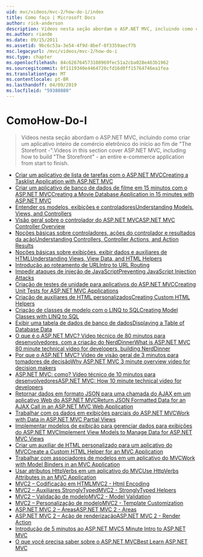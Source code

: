 ```yaml
---
uid: mvc/videos/mvc-2/how-do-i/index
title: Como faço | Microsoft Docs
author: rick-anderson
description: Vídeos nesta seção abordam o ASP.NET MVC, incluindo como criar um aplicativo inteiro de comércio eletrônico do início ao fim de 'A vitrine -'.
ms.author: riande
ms.date: 09/15/2011
ms.assetid: 9bc6c53a-3e54-4f9d-8bef-0f3359aecf7b
msc.legacyurl: /mvc/videos/mvc-2/how-do-i
msc.type: chapter
ms.openlocfilehash: 84c626764573108969fec51a2cba028e463b1962
ms.sourcegitcommit: 0f1119340e4464720cfd16d0ff15764746ea1fea
ms.translationtype: MT
ms.contentlocale: pt-BR
ms.lasthandoff: 04/09/2019
ms.locfileid: "59380880"
---
```

# <a name="how-do-i"></a><span data-ttu-id="1e0f4-103">Como</span><span class="sxs-lookup"><span data-stu-id="1e0f4-103">How-Do-I</span></span>

> <span data-ttu-id="1e0f4-104">Vídeos nesta seção abordam o ASP.NET MVC, incluindo como criar um aplicativo inteiro de comércio eletrônico do início ao fim de "The Storefront -".</span><span class="sxs-lookup"><span data-stu-id="1e0f4-104">Videos in this section cover ASP.NET MVC, including how to build "The Storefront" - an entire e-commerce application from start to finish.</span></span>


- [<span data-ttu-id="1e0f4-105">Criar um aplicativo de lista de tarefas com o ASP.NET MVC</span><span class="sxs-lookup"><span data-stu-id="1e0f4-105">Creating a Tasklist Application with ASP.NET MVC</span></span>](creating-a-tasklist-application-with-aspnet-mvc.md)
- [<span data-ttu-id="1e0f4-106">Criar um aplicativo de banco de dados de filme em 15 minutos com o ASP.NET MVC</span><span class="sxs-lookup"><span data-stu-id="1e0f4-106">Creating a Movie Database Application in 15 minutes with ASP.NET MVC</span></span>](creating-a-movie-database-application-in-15-minutes-with-aspnet-mvc.md)
- [<span data-ttu-id="1e0f4-107">Entender os modelos, exibições e controladores</span><span class="sxs-lookup"><span data-stu-id="1e0f4-107">Understanding Models, Views, and Controllers</span></span>](understanding-models-views-and-controllers.md)
- [<span data-ttu-id="1e0f4-108">Visão geral sobre o controlador do ASP.NET MVC</span><span class="sxs-lookup"><span data-stu-id="1e0f4-108">ASP.NET MVC Controller Overview</span></span>](aspnet-mvc-controller-overview.md)
- [<span data-ttu-id="1e0f4-109">Noções básicas sobre controladores, ações do controlador e resultados da ação</span><span class="sxs-lookup"><span data-stu-id="1e0f4-109">Understanding Controllers, Controller Actions, and Action Results</span></span>](understanding-controllers-controller-actions-and-action-results.md)
- [<span data-ttu-id="1e0f4-110">Noções básicas sobre exibições, exibir dados e auxiliares de HTML</span><span class="sxs-lookup"><span data-stu-id="1e0f4-110">Understanding Views, View Data, and HTML Helpers</span></span>](understanding-views-view-data-and-html-helpers.md)
- [<span data-ttu-id="1e0f4-111">Introdução ao roteamento de URL</span><span class="sxs-lookup"><span data-stu-id="1e0f4-111">Intro to URL Routing</span></span>](an-introduction-to-url-routing.md)
- [<span data-ttu-id="1e0f4-112">Impedir ataques de injeção de JavaScript</span><span class="sxs-lookup"><span data-stu-id="1e0f4-112">Preventing JavaScript Injection Attacks</span></span>](preventing-javascript-injection-attacks.md)
- [<span data-ttu-id="1e0f4-113">Criação de testes de unidade para aplicativos do ASP.NET MVC</span><span class="sxs-lookup"><span data-stu-id="1e0f4-113">Creating Unit Tests for ASP.NET MVC Applications</span></span>](creating-unit-tests-for-aspnet-mvc-applications.md)
- [<span data-ttu-id="1e0f4-114">Criação de auxiliares de HTML personalizados</span><span class="sxs-lookup"><span data-stu-id="1e0f4-114">Creating Custom HTML Helpers</span></span>](creating-custom-html-helpers.md)
- [<span data-ttu-id="1e0f4-115">Criação de classes de modelo com o LINQ to SQL</span><span class="sxs-lookup"><span data-stu-id="1e0f4-115">Creating Model Classes with LINQ to SQL</span></span>](creating-model-classes-with-linq-to-sql.md)
- [<span data-ttu-id="1e0f4-116">Exibir uma tabela de dados de banco de dados</span><span class="sxs-lookup"><span data-stu-id="1e0f4-116">Displaying a Table of Database Data</span></span>](displaying-a-table-of-database-data.md)
- [<span data-ttu-id="1e0f4-117">O que é o ASP.NET MVC? Vídeo técnico de 80 minutos para desenvolvedores, com a criação do NerdDinner</span><span class="sxs-lookup"><span data-stu-id="1e0f4-117">What is ASP.NET MVC 80 minute technical video for developers, building NerdDinner</span></span>](what-is-aspnet-mvc-80-minute-technical-video-for-developers-building-nerddinner.md)
- [<span data-ttu-id="1e0f4-118">Por que o ASP.NET MVC? Vídeo de visão geral de 3 minutos para tomadores de decisão</span><span class="sxs-lookup"><span data-stu-id="1e0f4-118">Why ASP.NET MVC 3 minute overview video for decision makers</span></span>](why-aspnet-mvc-3-minute-overview-video-for-decision-makers.md)
- [<span data-ttu-id="1e0f4-119">ASP.NET MVC: como? Vídeo técnico de 10 minutos para desenvolvedores</span><span class="sxs-lookup"><span data-stu-id="1e0f4-119">ASP.NET MVC: How 10 minute technical video for developers</span></span>](aspnet-mvc-how-10-minute-technical-video-for-developers.md)
- [<span data-ttu-id="1e0f4-120">Retornar dados em formato JSON para uma chamada do AJAX em um aplicativo Web do ASP.NET MVC</span><span class="sxs-lookup"><span data-stu-id="1e0f4-120">Return JSON Formatted Data for an AJAX Call in an ASP.NET MVC Web Application</span></span>](how-do-i-return-json-formatted-data-for-an-ajax-call-in-an-aspnet-mvc-web-application.md)
- [<span data-ttu-id="1e0f4-121">Trabalhar com os dados em exibições parciais do ASP.NET MVC</span><span class="sxs-lookup"><span data-stu-id="1e0f4-121">Work with Data in ASP.NET MVC Partial Views</span></span>](how-do-i-work-with-data-in-aspnet-mvc-partial-views.md)
- [<span data-ttu-id="1e0f4-122">Implementar modelos de exibição para gerenciar dados para exibições do ASP.NET MVC</span><span class="sxs-lookup"><span data-stu-id="1e0f4-122">Implement View Models to Manage Data for ASP.NET MVC Views</span></span>](how-do-i-implement-view-models-to-manage-data-for-aspnet-mvc-views.md)
- [<span data-ttu-id="1e0f4-123">Criar um auxiliar de HTML personalizado para um aplicativo do MVC</span><span class="sxs-lookup"><span data-stu-id="1e0f4-123">Create a Custom HTML Helper for an MVC Application</span></span>](how-do-i-create-a-custom-html-helper-for-an-mvc-application.md)
- [<span data-ttu-id="1e0f4-124">Trabalhar com associadores de modelos em um aplicativo do MVC</span><span class="sxs-lookup"><span data-stu-id="1e0f4-124">Work with Model Binders in an MVC Application</span></span>](how-do-i-work-with-model-binders-in-an-mvc-application.md)
- [<span data-ttu-id="1e0f4-125">Usar atributos HttpVerbs em um aplicativo do MVC</span><span class="sxs-lookup"><span data-stu-id="1e0f4-125">Use HttpVerbs Attributes in an MVC Application</span></span>](how-do-i-use-httpverbs-attributes-in-an-mvc-application.md)
- [<span data-ttu-id="1e0f4-126">MVC2 – Codificação em HTML</span><span class="sxs-lookup"><span data-stu-id="1e0f4-126">MVC2 - Html Encoding</span></span>](mvc2-html-encoding.md)
- [<span data-ttu-id="1e0f4-127">MVC2 – Auxiliares StronglyTyped</span><span class="sxs-lookup"><span data-stu-id="1e0f4-127">MVC2 - StronglyTyped Helpers</span></span>](mvc2-stronglytyped-helpers.md)
- [<span data-ttu-id="1e0f4-128">MVC2 – Validação de modelo</span><span class="sxs-lookup"><span data-stu-id="1e0f4-128">MVC2 - Model Validation</span></span>](mvc2-model-validation.md)
- [<span data-ttu-id="1e0f4-129">MVC2 – Personalização de modelo</span><span class="sxs-lookup"><span data-stu-id="1e0f4-129">MVC2 - Template Customization</span></span>](mvc2-template-customization.md)
- [<span data-ttu-id="1e0f4-130">ASP.NET MVC 2 – Áreas</span><span class="sxs-lookup"><span data-stu-id="1e0f4-130">ASP.NET MVC 2 - Areas</span></span>](aspnet-mvc-2-areas.md)
- [<span data-ttu-id="1e0f4-131">ASP.NET MVC 2 – Ação de renderização</span><span class="sxs-lookup"><span data-stu-id="1e0f4-131">ASP.NET MVC 2 - Render Action</span></span>](aspnet-mvc-2-render-action.md)
- [<span data-ttu-id="1e0f4-132">Introdução de 5 minutos ao ASP.NET MVC</span><span class="sxs-lookup"><span data-stu-id="1e0f4-132">5 Minute Intro to ASP.NET MVC</span></span>](5-minute-introduction-to-aspnet-mvc.md)
- [<span data-ttu-id="1e0f4-133">O que você precisa saber sobre o ASP.NET MVC</span><span class="sxs-lookup"><span data-stu-id="1e0f4-133">Best Learn ASP.NET MVC</span></span>](how-to-best-learn-asp-net-mvc.md)
